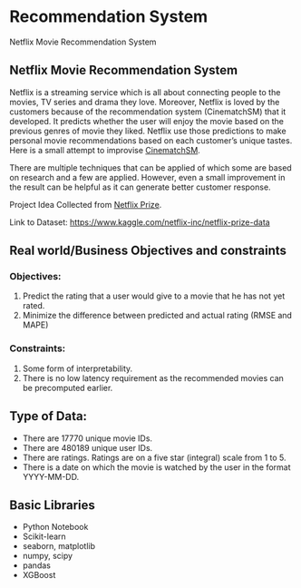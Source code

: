 # Recommendation System
 Netflix Movie Recommendation System

## Netflix Movie Recommendation System
Netflix is a streaming service which is all about connecting people to the movies, TV series and drama they love. Moreover, Netflix is loved by the customers because of the recommendation system (CinematchSM) that it developed. It predicts whether the user will enjoy the movie based on the previous genres of movie they liked. Netflix use those predictions to make personal movie recommendations based on each customer’s unique tastes. Here is a small attempt to improvise [CinematchSM](http://savantemeritus.files.wordpress.com/2011/07/values-in-technology-sp2011-final-paper-gayle-gatchalian-final.pdf).

There are multiple techniques that can be applied of which some are based on research and a few are applied. However, even a small improvement in the result can be helpful as it can generate better customer response.

Project Idea Collected from [Netflix Prize](https://www.netflixprize.com).

Link to Dataset: https://www.kaggle.com/netflix-inc/netflix-prize-data


## Real world/Business Objectives and constraints 
### Objectives:
1. Predict the rating that a user would give to a movie that he has not yet rated.
2. Minimize the difference between predicted and actual rating (RMSE and MAPE) 

### Constraints:
1. Some form of interpretability.
2. There is no low latency requirement as the recommended movies can be precomputed earlier.

## Type of Data:
* There are 17770 unique movie IDs.
* There are 480189 unique user IDs.
* There are ratings. Ratings are on a five star (integral) scale from 1 to 5.
* There is a date on which the movie is watched by the user in the format YYYY-MM-DD.


## Basic Libraries
*	Python Notebook
*	Scikit-learn
*	seaborn, matplotlib
*	numpy, scipy
*	pandas
*   XGBoost